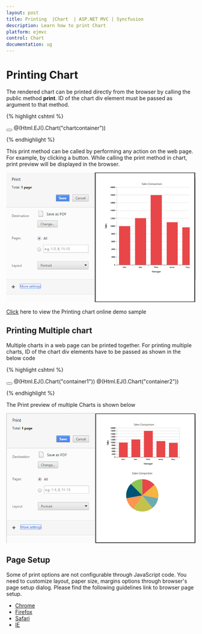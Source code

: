 ```yaml
---
layout: post
title: Printing  |Chart  | ASP.NET MVC | Syncfusion 
description: Learn how to print Chart
platform: ejmvc
control: Chart
documentation: ug
---
```


# Printing Chart
The rendered chart can be printed directly from the browser by calling the public method **print**. ID of the chart div element must be passed as argument to that method.

{% highlight cshtml %}

<button type="button" onclick="print()" ></button> 
@(Html.EJ().Chart("chartcontainer"))
<script>
function print() {
var chartObj = $("#chartcontainer").ejChart("instance");
chartObj.print("chartcontainer");
        }

</script>


{% endhighlight %}


This print method can be called by performing any action on the web page. For example, by clicking a button. While calling the print method in chart, print preview will be displayed in the browser.

![](Printing_images/Printing_img1.png)

[Click](http://mvc.syncfusion.com/demos/web/chart/exports) here to view the Printing chart online demo sample

## Printing Multiple chart

Multiple charts in a web page can be printed together. For printing multiple charts, ID of the chart div elements have to be passed as shown in the below code 


{% highlight cshtml  %}
   
<button type="button" onclick="print()" ></button> 
@(Html.EJ().Chart("container1"))
@(Html.EJ().Chart("container2"))
<script>
function print() {
var chartObj = $("#container1").ejChart("instance");
chartObj.print("container1","container2");
        }

</script>

{% endhighlight %}

The Print preview of multiple Charts is shown below 

![](Printing_images/Printing_img2.png)

## Page Setup

Some of print options are not configurable through JavaScript code. You need to customize layout, paper size, margins options through browser's page setup dialog. Please find the following guidelines link to browser page setup.

* [Chrome](https://support.google.com/chrome/answer/1379552?hl=en)
* [Firefox](https://support.mozilla.org/en-US/kb/how-print-web-pages-firefox)
* [Safari](http://www.mintprintables.com/print-tips/adjust-margins-osx/)
* [IE](http://www.helpteaching.com/help/print/index.htm) 
